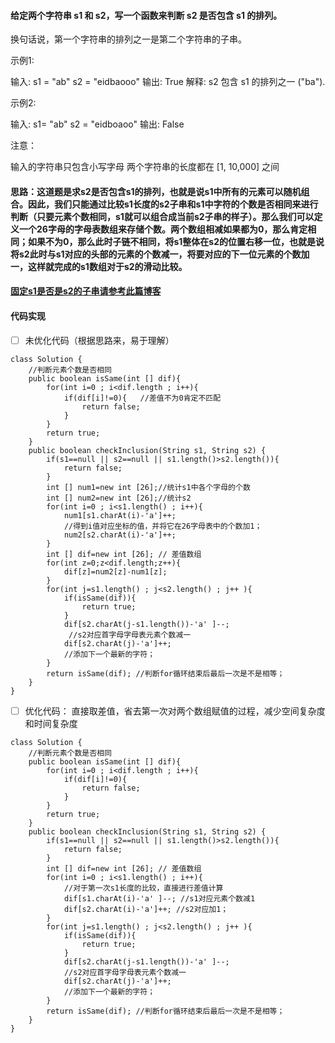 ﻿####   给定两个字符串 s1 和 s2，写一个函数来判断 s2 是否包含 s1 的排列。

换句话说，第一个字符串的排列之一是第二个字符串的子串。

示例1:

输入: s1 = "ab" s2 = "eidbaooo"
输出: True
解释: s2 包含 s1 的排列之一 ("ba").
 

示例2:

输入: s1= "ab" s2 = "eidboaoo"
输出: False
 

注意：

输入的字符串只包含小写字母
两个字符串的长度都在 [1, 10,000] 之间

####  思路：这道题是求s2是否包含s1的排列，也就是说s1中所有的元素可以随机组合。因此，我们只能通过比较s1长度的s2子串和s1中字符的个数是否相同来进行判断（只要元素个数相同，s1就可以组合成当前s2子串的样子）。那么我们可以定义一个26字母的字母表数组来存储个数。两个数组相减如果都为0，那么肯定相同；如果不为0，那么此时子链不相同，将s1整体在s2的位置右移一位，也就是说将s2此时与s1对应的头部的元素的个数减一，将要对应的下一位元素的个数加一，这样就完成的s1数组对于s2的滑动比较。
####  [固定s1是否是s2的子串请参考此篇博客](https://blog.csdn.net/Fly_Fly_Zhang/article/details/85222822)
####   代码实现 

 - [ ] 未优化代码（根据思路来，易于理解）
 

```
class Solution {
    //判断元素个数是否相同
    public boolean isSame(int [] dif){
        for(int i=0 ; i<dif.length ; i++){
            if(dif[i]!=0){   //差值不为0肯定不匹配
                return false;
            }
        }
        return true;
    }
    public boolean checkInclusion(String s1, String s2) {
        if(s1==null || s2==null || s1.length()>s2.length()){
            return false;
        }
        int [] num1=new int [26];//统计s1中各个字母的个数
        int [] num2=new int [26];//统计s2
        for(int i=0 ; i<s1.length() ; i++){
            num1[s1.charAt(i)-'a']++; 
            //得到i值对应坐标的值，并将它在26字母表中的个数加1；
            num2[s2.charAt(i)-'a']++;
        }
        int [] dif=new int [26]; // 差值数组
        for(int z=0;z<dif.length;z++){ 
            dif[z]=num2[z]-num1[z];
        }
        for(int j=s1.length() ; j<s2.length() ; j++ ){
            if(isSame(dif)){
                return true;
            }
            dif[s2.charAt(j-s1.length())-'a' ]--;
             //s2对应首字母字母表元素个数减一
            dif[s2.charAt(j)-'a']++; 
            //添加下一个最新的字符；
        }
        return isSame(dif); //判断for循环结束后最后一次是不是相等；
    }
}
```

 - [ ] 优化代码： 直接取差值，省去第一次对两个数组赋值的过程，减少空间复杂度和时间复杂度

```
class Solution {
    //判断元素个数是否相同
    public boolean isSame(int [] dif){
        for(int i=0 ; i<dif.length ; i++){
            if(dif[i]!=0){
                return false;
            }
        }
        return true;
    }
    public boolean checkInclusion(String s1, String s2) {
        if(s1==null || s2==null || s1.length()>s2.length()){
            return false;
        }
        int [] dif=new int [26]; // 差值数组
        for(int i=0 ; i<s1.length() ; i++){ 
            //对于第一次s1长度的比较，直接进行差值计算
            dif[s1.charAt(i)-'a' ]--; //s1对应元素个数减1
            dif[s2.charAt(i)-'a']++; //s2对应加1；
        }
        for(int j=s1.length() ; j<s2.length() ; j++ ){
            if(isSame(dif)){
                return true;
            }
            dif[s2.charAt(j-s1.length())-'a' ]--;
            //s2对应首字母字母表元素个数减一
            dif[s2.charAt(j)-'a']++; 
            //添加下一个最新的字符；
        }
        return isSame(dif); //判断for循环结束后最后一次是不是相等；
    }
}
```

